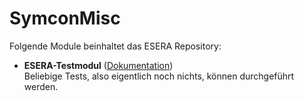 # SymconMisc

Folgende Module beinhaltet das ESERA Repository:

- __ESERA-Testmodul__ ([Dokumentation](ESERA-Testmodul))  
	Beliebige Tests, also eigentlich noch nichts, können durchgeführt werden.

